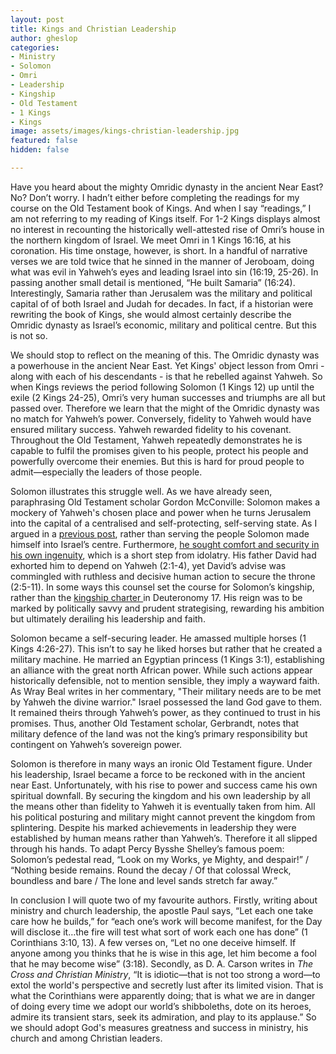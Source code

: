 ```yaml
---
layout: post
title: Kings and Christian Leadership
author: gheslop
categories:
- Ministry
- Solomon
- Omri
- Leadership
- Kingship
- Old Testament
- 1 Kings
- Kings
image: assets/images/kings-christian-leadership.jpg
featured: false
hidden: false

---
```

Have you heard about the mighty Omridic dynasty in the ancient Near East? No? Don’t worry. I hadn’t either before completing the readings for my course on the Old Testament book of Kings. And when I say “readings,” I am not referring to my reading of Kings itself. For 1-2 Kings displays almost no interest in recounting the historically well-attested rise of Omri’s house in the northern kingdom of Israel. We meet Omri in 1 Kings 16:16, at his coronation. His time onstage, however, is short. In a handful of narrative verses we are told twice that he sinned in the manner of Jeroboam, doing what was evil in Yahweh’s eyes and leading Israel into sin (16:19, 25-26). In passing another small detail is mentioned, “He built Samaria” (16:24). Interestingly, Samaria rather than Jerusalem was the military and political capital of of both Israel and Judah for decades. In fact, if a historian were rewriting the book of Kings, she would almost certainly describe the Omridic dynasty as Israel’s economic, military and political centre. But this is not so.

We should stop to reflect on the meaning of this. The Omridic dynasty was a powerhouse in the ancient Near East. Yet Kings' object lesson from Omri - along with each of his descendants - is that he rebelled against Yahweh. So when Kings reviews the period following Solomon (1 Kings 12) up until the exile (2 Kings 24-25), Omri’s very human successes and triumphs are all but passed over. Therefore we learn that the might of the Omridic dynasty was no match for Yahweh’s power. Conversely, fidelity to Yahweh would have ensured military success. Yahweh rewarded fidelity to his covenant. Throughout the Old Testament, Yahweh repeatedly demonstrates he is capable to fulfil the promises given to his people, protect his people and powerfully overcome their enemies. But this is hard for proud people to admit—especially the leaders of those people.

Solomon illustrates this struggle well. As we have already seen, paraphrasing Old Testament scholar Gordon McConville: Solomon makes a mockery of Yahweh's chosen place and power when he turns Jerusalem into the capital of a centralised and self-protecting, self-serving state. As I argued in a [previous post](https://rekindle.co.za/content/2020-04-29-kings-and-christian-leadership-subtitle "Leaders: servants not centres"), rather than serving the people Solomon made himself into Israel’s centre. Furthermore, [he sought comfort and security in his own ingenuity](https://rekindle.co.za/content/2019-11-28-kings-and-christian-leadership-church-politics "Leaders and church politics"), which is a short step from idolatry. His father David had exhorted him to depend on Yahweh (2:1-4), yet David’s advise was commingled with ruthless and decisive human action to secure the throne (2:5-11). In some ways this counsel set the course for Solomon’s kingship, rather than the [kingship charter ](https://rekindle.co.za/content/2020-04-15-kings-and-christian-leadership-an-introduction "Introduction to Kings and Christian leadership")in Deuteronomy 17. His reign was to be marked by politically savvy and prudent strategising, rewarding his ambition but ultimately derailing his leadership and faith.

Solomon became a self-securing leader. He amassed multiple horses (1 Kings 4:26-27). This isn’t to say he liked horses but rather that he created a military machine. He married an Egyptian princess (1 Kings 3:1), establishing an alliance with the great north African power. While such actions appear historically defensible, not to mention sensible, they imply a wayward faith. As Wray Beal writes in her commentary, "Their military needs are to be met by Yahweh the divine warrior." Israel possessed the land God gave to them. It remained theirs through Yahweh’s power, as they continued to trust in his promises. Thus, another Old Testament scholar, Gerbrandt, notes that military defence of the land was not the king’s primary responsibility but contingent on Yahweh’s sovereign power.

Solomon is therefore in many ways an ironic Old Testament figure. Under his leadership, Israel became a force to be reckoned with in the ancient near East. Unfortunately, with his rise to power and success came his own spiritual downfall. By securing the kingdom and his own leadership by all the means other than fidelity to Yahweh it is eventually taken from him. All his political posturing and military might cannot prevent the kingdom from splintering. Despite his marked achievements in leadership they were established by human means rather than Yahweh’s. Therefore it all slipped through his hands. To adapt Percy Bysshe Shelley’s famous poem: Solomon’s pedestal read, “Look on my Works, ye Mighty, and despair!” / “Nothing beside remains. Round the decay / Of that colossal Wreck, boundless and bare / The lone and level sands stretch far away.”

In conclusion I will quote two of my favourite authors. Firstly, writing about ministry and church leadership, the apostle Paul says, “Let each one take care how he builds,” for “each one’s work will become manifest, for the Day will disclose it…the fire will test what sort of work each one has done” (1 Corinthians 3:10, 13). A few verses on, “Let no one deceive himself. If anyone among you thinks that he is wise in this age, let him become a fool that he may become wise” (3:18). Secondly, as D. A. Carson writes in _The Cross and Christian Ministry_, “It is idiotic—that is not too strong a word—to extol the world's perspective and secretly lust after its limited vision. That is what the Corinthians were apparently doing; that is what we are in danger of doing every time we adopt our world’s shibboleths, dote on its heroes, admire its transient stars, seek its admiration, and play to its applause.” So we should adopt God's measures greatness and success in ministry, his church and among Christian leaders.